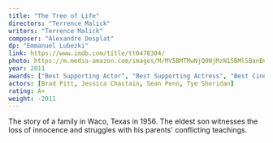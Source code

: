 ```yaml
---
title: "The Tree of Life"
directors: "Terrence Malick"
writers: "Terrence Malick"
composer: "Alexandre Desplat"
dp: "Emmanuel Lubezki"
link: https://www.imdb.com/title/tt0478304/
photo: https://m.media-amazon.com/images/M/MV5BMTMwNjQ0NjMzN15BMl5BanBnXkFtZTcwNjMxMTkyNA@@._V1_QL75_UY562_CR2,0,380,562_.jpg
year: 2011
awards: ["Best Supporting Actor", "Best Supporting Actress", "Best Cinematography"]
actors: [Brad Pitt, Jessica Chastain, Sean Penn, Tye Sheridan]
rating: A+
weight: -2011
---
```

The story of a family in Waco, Texas in 1956. The eldest son witnesses the loss of innocence and struggles with his parents' conflicting teachings.
